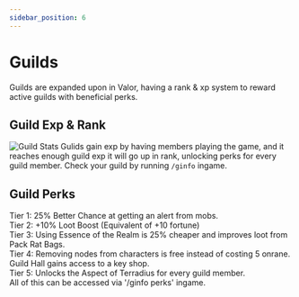 ```yaml
---
sidebar_position: 6
---
```


# Guilds
Guilds are expanded upon in Valor, having a rank & xp system to reward active guilds with beneficial perks.

## Guild Exp & Rank
![Guild Stats](http://prntscr.com/W4N7bkXm8PY0)
Gulids gain exp by having members playing the game, and it reaches enough guild exp it will go up in rank, unlocking perks for every guild member. Check your guild by running `/ginfo` ingame.

## Guild Perks
Tier 1: 25% Better Chance at getting an alert from mobs.  
Tier 2: +10% Loot Boost (Equivalent of +10 fortune)  
Tier 3: Using Essence of the Realm is 25% cheaper and improves loot from Pack Rat Bags.  
Tier 4: Removing nodes from characters is free instead of costing 5 onrane. Guild Hall gains access to a key shop.  
Tier 5: Unlocks the Aspect of Terradius for every guild member.  
All of this can be accessed via '/ginfo perks' ingame.
